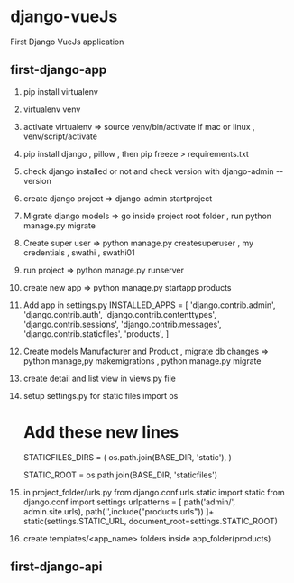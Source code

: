 # django-vueJs
First Django VueJs application

## first-django-app
1. pip install virtualenv 
2. virtualenv venv 
3. activate virtualenv => source venv/bin/activate if mac or linux , venv/script/activate
4. pip install django , pillow  , then pip freeze > requirements.txt
5. check django installed or not and check version with django-admin --version 
6. create django project => django-admin startproject <name of project> 
7. Migrate django models => go inside project root folder , run  python manage.py migrate 
8. Create super user => python manage.py createsuperuser , my credentials , swathi , swathi01
9. run project => python manage.py runserver
10. create new app => python manage.py startapp products
11. Add app in settings.py 
  INSTALLED_APPS = [
    'django.contrib.admin',
    'django.contrib.auth',
    'django.contrib.contenttypes',
    'django.contrib.sessions',
    'django.contrib.messages',
    'django.contrib.staticfiles',
    'products',
]
12. Create models Manufacturer and Product , migrate db changes => python manage,py makemigrations , python manage.py migrate

13. create detail and list view in views.py file
14. setup settings.py for static files 
    import os 
    # Add these new lines
    STATICFILES_DIRS = (
        os.path.join(BASE_DIR, 'static'),
    )

    STATIC_ROOT = os.path.join(BASE_DIR, 'staticfiles')
    
15. in project_folder/urls.py
    from django.conf.urls.static import static
    from django.conf import settings
    urlpatterns = [
        path('admin/', admin.site.urls),
        path('',include("products.urls"))
    ]+ static(settings.STATIC_URL, document_root=settings.STATIC_ROOT)


16. create templates/<app_name> folders inside app_folder(products)


## first-django-api


